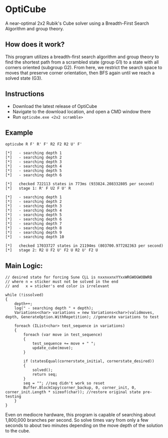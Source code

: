 
# OptiCube
A near-optimal 2x2 Rubik's Cube solver using a Breadth-First Search Algorithm and group theory.

## How does it work?
This program utilizes a breadth-first search algorithm and group theory to find the shortest path from a scrambled state (group G1) to a state with all corners oriented (subgroup G2). From here, we restrict the search space to moves that preserve corner orientation, then BFS again until we reach a solved state (G3).

## Instructions
- Download the latest release of OptiCube
- Navigate to the download location, and open a CMD window there
- Run `opticube.exe <2x2 scramble>`

## Example
    opticube R F' R' F' R2 F2 R2 U' F'

	[*]   - searching depth 1
    [*]   - searching depth 2
	[*]   - searching depth 3
	[*]   - searching depth 4
	[*]   - searching depth 5
	[*]   - searching depth 6

	[*]   checked 722113 states in 773ms (933824.208332805 per second)
	[*]   stage 1: R' F U2 F U' R

	[*]   - searching depth 1
	[*]   - searching depth 2
	[*]   - searching depth 3
	[*]   - searching depth 4
	[*]   - searching depth 5
	[*]   - searching depth 6
	[*]   - searching depth 7
	[*]   - searching depth 8
	[*]   - searching depth 9
	[*]   - searching depth 10

	[*]   checked 17033727 states in 21194ms (803700.977282363 per second)
	[*]   stage 2: R2 U F2 U' F2 U R2 U' F2 U

## Main Logic:

```
// desired state for forcing Sune CLL is nxxnxxnxYYxxWRGWOGWOBWRB
// where n = sticker must not be solved in the end
// and   x = sticker's end color is irrelevant

while (!issolved)
{
    depth++;
    log(" - searching depth " + depth);
    Variations<char> variations = new Variations<char>(validmoves, depth, GenerateOption.WithRepetition); //generate variations to test

    foreach (IList<char> test_sequence in variations)
    {
        foreach (var move in test_sequence)
        {
            test_sequence += move + " ";
            update_cube(move);
        }

        if (statesEqual(cornerstate_initial, cornerstate_desired))
        {
            solved();
            return seq;
        }
        seq = ""; //seq didn't work so reset
        Buffer.BlockCopy(corner_backup, 0, corner_init, 0, corner_init.Length * sizeof(char)); //restore original state pre-testing
    }
}
```
Even on mediocre hardware, this program is capable of searching about 1,800,000 branches per second. So solve times vary from only a few seconds to about two minutes depending on the move depth of the solution to the cube.

